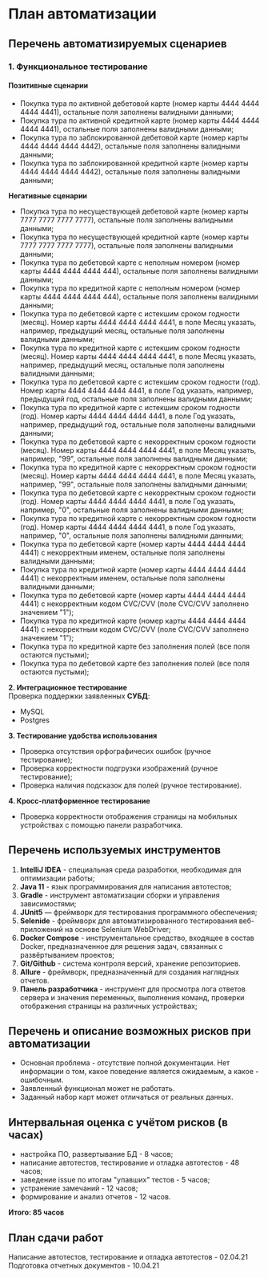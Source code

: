 # **План автоматизации**

## **Перечень автоматизируемых сценариев**

### **1. Функциональное тестирование**

#### **Позитивные сценарии**

* Покупка тура по активной дебетовой карте (номер карты 4444 4444 4444 4441), остальные поля заполнены валидными данными;
* Покупка тура по активной кредитной карте (номер карты 4444 4444 4444 4441), остальные поля заполнены валидными данными;
* Покупка тура по заблокированной дебетовой карте (номер карты 4444 4444 4444 4442), остальные поля заполнены валидными данными;
* Покупка тура по заблокированной кредитной карте (номер карты 4444 4444 4444 4442), остальные поля заполнены валидными данными;

**Негативные сценарии**  

* Покупка тура по несуществующей дебетовой карте (номер карты 7777 7777 7777 7777), остальные поля заполнены валидными данными;
* Покупка тура по несуществующей кредитной карте (номер карты 7777 7777 7777 7777), остальные поля заполнены валидными данными;
* Покупка тура по дебетовой карте с неполным номером (номер карты 4444 4444 4444 444), остальные поля заполнены валидными данными;
* Покупка тура по кредитной карте с неполным номером (номер карты 4444 4444 4444 444), остальные поля заполнены валидными данными;
* Покупка тура по дебетовой карте с истекшим сроком годности (месяц). Номер карты 4444 4444 4444 4441, в поле Месяц указать, например, предыдущий месяц, остальные поля заполнены валидными данными;
* Покупка тура по кредитной карте с истекшим сроком годности (месяц). Номер карты 4444 4444 4444 4441, в поле Месяц указать, например, предыдущий месяц, остальные поля заполнены валидными данными;
* Покупка тура по дебетовой карте с истекшим сроком годности (год). Номер карты 4444 4444 4444 4441, в поле Год указать, например, предыдущий год, остальные поля заполнены валидными данными;
* Покупка тура по кредитной карте с истекшим сроком годности (год). Номер карты 4444 4444 4444 4441, в поле Год указать, например, предыдущий год, остальные поля заполнены валидными данными;
* Покупка тура по дебетовой карте с некорректным сроком годности (месяц). Номер карты 4444 4444 4444 4441, в поле Месяц указать, например, "99", остальные поля заполнены валидными данными;
* Покупка тура по кредитной карте с некорректным сроком годности (месяц). Номер карты 4444 4444 4444 4441, в поле Месяц указать, например, "99", остальные поля заполнены валидными данными;
* Покупка тура по дебетовой карте с некорректным сроком годности (год). Номер карты 4444 4444 4444 4441, в поле Год указать, например, "0", остальные поля заполнены валидными данными;
* Покупка тура по кредитной карте с некорректным сроком годности (год). Номер карты 4444 4444 4444 4441, в поле Год указать, например, "0", остальные поля заполнены валидными данными;
* Покупка тура по дебетовой карте (номер карты 4444 4444 4444 4441) с некорректным именем, остальные поля заполнены валидными данными;
* Покупка тура по кредитной карте (номер карты 4444 4444 4444 4441) с некорректным именем, остальные поля заполнены валидными данными;
* Покупка тура по дебетовой карте (номер карты 4444 4444 4444 4441) с некорректным кодом CVC/CVV (поле CVC/CVV заполнено значением "1");
* Покупка тура по кредитной карте (номер карты 4444 4444 4444 4441) с некорректным кодом CVC/CVV (поле CVC/CVV заполнено значением "1");
* Покупка тура по кредитной карте без заполнения полей (все поля остаются пустыми);
* Покупка тура по дебетовой карте без заполнения полей (все поля остаются пустыми);

**2. Интеграционное тестирование**  
Проверка поддержки заявленных **СУБД**:  
* MySQL
* Postgres  

**3. Тестирование удобства использования**  
* Проверка отсутствия орфографичесих ошибок (ручное тестирование);
* Проверка корректности подгрузки изображений (ручное тестирование);
* Проверка наличия подсказок для полей (ручное тестирование).  

**4. Кросс-платформенное тестирование**  
* Проверка корректности отображения страницы на мобильных устройствах с помощью панели разработчика.

## **Перечень используемых инструментов**  
1. **IntelliJ IDEA** - специальная среда разработки, необходимая для оптимизации работы;
2. **Java 11** - язык программирования для написания автотестов;
3. **Gradle** - инструмент автоматизации сборки и управления зависимостями;
4. **JUnit5** — фреймворк для тестирования программного обеспечения;
5. **Selenide** - фреймворк для автоматизированного тестирования веб-приложений на основе Selenium WebDriver;
6. **Docker Compose** - инструментальное средство, входящее в состав Docker, предназначенное для решения задач, связанных с развёртыванием проектов;
7. **Git/Github** - система контроля версий, хранение репозиториев.
8. **Allure** - фреймворк, предназначенный для создания наглядных отчетов.
9. **Панель разработчика** - инструмент для просмотра лога ответов сервера и значения переменных, выполнения команд, проверки отображения страницы на различных устройствах;

## **Перечень и описание возможных рисков при автоматизации**  

* Основная проблема - отсутствие полной документации. Нет информации о том, какое поведение является ожидаемым, а какое - ошибочным.
* Заявленный функционал может не работать.
* Заданный набор карт может отличаться от реальных данных.

## **Интервальная оценка с учётом рисков (в часах)**  

* настройка ПО, развертывание БД - 8 часов;
* написание автотестов, тестирование и отладка автотестов - 48 часов;
* заведение issue по итогам "упавших" тестов - 5 часов;
* устранение замечаний - 12 часов;
* формирование и анализ отчетов - 12 часов.

**Итого: 85 часов**

## **План сдачи работ**  

Написание автотестов, тестирование и отладка автотестов - 02.04.21  
Подготовка отчетных документов - 10.04.21
